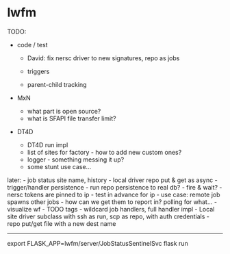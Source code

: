 # lwfm


TODO:

+ code / test
    - David: fix nersc driver to new signatures, repo as jobs

    - triggers
    - parent-child tracking


+ MxN
    - what part is open source?
    - what is SFAPI file transfer limit?


+ DT4D
    - DT4D run impl
    - list of sites for factory - how to add new custom ones?
    - logger - something messing it up?
    - some stunt use case...


later:
    - job status site name, history
    - local driver repo put & get as async
    - trigger/handler persistence
    - run repo persistence to real db?
    - fire & wait?
    - nersc tokens are pinned to ip - test in advance for ip
    - use case: remote job spawns other jobs - how can we get them to report in?  polling for what...
    - visualize wf
    - TODO tags
    - wildcard job handlers, full handler impl
    - Local site driver subclass with ssh as run, scp as repo, with auth credentials
    - repo put/get file with a new dest name


************************************************************************************************************************************

export FLASK_APP=lwfm/server/JobStatusSentinelSvc
flask run

